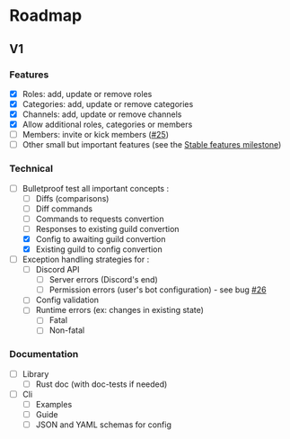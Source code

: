 # Roadmap

## V1

### Features

- [x] Roles: add, update or remove roles
- [x] Categories: add, update or remove categories
- [x] Channels: add, update or remove channels
- [x] Allow additional roles, categories or members
- [ ] Members: invite or kick members ([#25](https://github.com/vigenere23/disma/issues/25))
- [ ] Other small but important features (see the [Stable features milestone](https://github.com/vigenere23/disma/milestone/2))

### Technical

- [ ] Bulletproof test all important concepts :
  - [ ] Diffs (comparisons)
  - [ ] Diff commands
  - [ ] Commands to requests convertion
  - [ ] Responses to existing guild convertion
  - [x] Config to awaiting guild convertion
  - [x] Existing guild to config convertion
- [ ] Exception handling strategies for :
  - [ ] Discord API
    - [ ] Server errors (Discord's end)
    - [ ] Permission errors (user's bot configuration) - see bug [#26](https://github.com/vigenere23/disma/issues/26)
  - [ ] Config validation
  - [ ] Runtime errors (ex: changes in existing state)
    - [ ] Fatal
    - [ ] Non-fatal

### Documentation

- [ ] Library
  - [ ] Rust doc (with doc-tests if needed)
- [ ] Cli
  - [ ] Examples
  - [ ] Guide
  - [ ] JSON and YAML schemas for config
